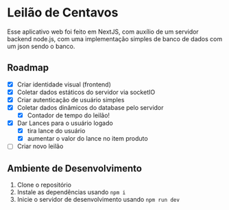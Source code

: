 # Leilão de Centavos

Esse aplicativo web foi feito em NextJS, com auxílio de um servidor backend node.js, com uma implementação simples de banco de dados com um json sendo o banco.

## Roadmap

- [x] Criar identidade visual (frontend)
- [x] Coletar dados estáticos do servidor via socketIO
- [x] Criar autenticação de usuário simples
- [x] Coletar dados dinâmicos do database pelo servidor
  - [x] Contador de tempo do leilão!
- [x] Dar Lances para o usuário logado
  - [x] tira lance do usuário
  - [x] aumentar o valor do lance no item produto
- [ ] Criar novo leilão

## Ambiente de Desenvolvimento

1. Clone o repositório
2. Instale as dependências usando `npm i`
3. Inicie o servidor de desenvolvimento usando `npm run dev`
